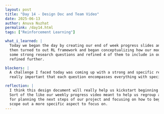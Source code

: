 ```yaml
---
layout: post
title: "Day 14 - Design Doc and Team Video"
date: 2025-06-13
author: Anuva Nuzhat
permalink: /day14.html
tags: ["Reinforcement Learning"]

what_i_learned: |
  Today we began the day by creating our end of week progress slides and filming our video for the program submission. I reflected on the tasks I've accomplished this week and the challenges I faced. We 
  then turned to out RL framework and began conceptualizing how our model could be adjusted to handle our specific patient data. Later we began brainstorming
  some strong research questions and refined 4 of them to include in our design document. Although strong, our research questions can still be
  refined further.

blockers: |
  A challenge I faced today was coming up with a strong and specific research question. A lot of the times some details get skipped so it's
  really important that each question encompasses everything with specificity.

reflection: |
  I think this design document will really help us kickstart beginning our own research and moving past looking at what is already out there.
  Sort of the like our weekly progress video meant to help us regroup and plan for next week, the design document is helpful and important
  for planning the next steps of our project and focusing on how to begin our research. Because research can encompass a lot it will help us
  scope out a more specific aspect to focus on. 
---
```

